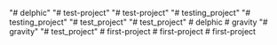 "# delphic" 
"# test-project" 
"# test-project" 
"# testing_project" 
"# testing_project" 
"# test_project" 
"# test_project" 
#   d e l p h i c  
 #   g r a v i t y  
 "# gravity" 
"# test_project" 
#   f i r s t - p r o j e c t  
 #   f i r s t - p r o j e c t  
 #   f i r s t - p r o j e c t  
 